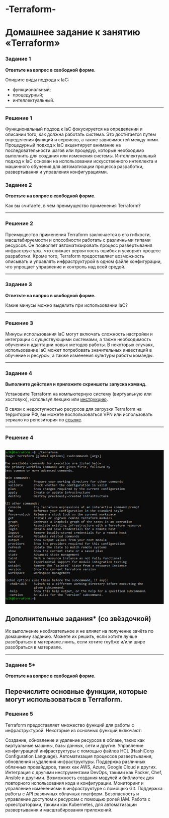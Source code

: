 # -Terraform-
# Домашнее задание к занятию «Terraform»


### Задание 1

**Ответьте на вопрос в свободной форме.**

Опишите виды подхода к IaC:

 * функциональный;
 * процедурный;
 * интеллектуальный.

---

### Решение 1

Функциональный подход к IaC фокусируется на определении и описании того, как должна работать система. Это достигается путем определения функций и сервисов, а также зависимостей между ними.
Процедурный подход к IaC акцентирует внимание на последовательности шагов или процедур, которые необходимо выполнить для создания или изменения системы.
Интеллектуальный подход к IaC основан на использовании искусственного интеллекта и машинного обучения для автоматизации процесса разработки, развертывания и управления конфигурациями.

### Задание 2

**Ответьте на вопрос в свободной форме.**

Как вы считаете, в чём преимущество применения Terraform?
 
---


### Решение 2

Преимущество применения Terraform заключается в его гибкости, масштабируемости и способности работать с различными типами ресурсов. Он позволяет автоматизировать процесс развертывания инфраструктуры, что снижает вероятность ошибок и ускоряет процесс разработки. Кроме того, Terraform предоставляет возможность описывать и управлять инфраструктурой в одном файле конфигурации, что упрощает управление и контроль над всей средой.

---
### Задание 3

**Ответьте на вопрос в свободной форме.**

Какие минусы можно выделить при использовании IaC?
 
---

### Решение 3

Минусы использования IaC могут включать сложность настройки и интеграции с существующими системами, а также необходимость обучения и адаптации новых методов работы. В некоторых случаях, использование IaC может потребовать значительных инвестиций в обучение и ресурсы, а также изменения культуры работы команды.

---
### Задание 4

**Выполните действия и приложите скриншоты запуска команд.**

Установите Terraform на компьютерную систему (виртуальную или хостовую), используя лекцию или [инструкцию](https://learn.hashicorp.com/tutorials/terraform/install-cli).    

В связи с недоступностью ресурсов для загрузки Terraform на территории РФ, вы можете  воспользоваться VPN или использовать зеркало из репозитория по [ссылке](https://github.com/netology-code/devops-materials).

---

### Решение 4
![img](https://github.com/znak72/-Terraform-/blob/main/Снимок%20экрана%202023-10-03%20132801.png)
---

## Дополнительные задания* (со звёздочкой)

Их выполнение необязательное и не влияет на получение зачёта по домашнему заданию. Можете их решить, если хотите лучше разобраться в материале.лнить, если хотите глубже и/или шире разобраться в материале.

---

### Задание 5*

**Ответьте на вопрос в свободной форме.**

Перечислите основные функции, которые могут использоваться в Terraform. 
---

### Решение 5

Terraform предоставляет множество функций для работы с инфраструктурой. Некоторые из основных функций включают:

Создание, обновление и удаление ресурсов в облаке, таких как виртуальные машины, базы данных, сети и другие.
Управление конфигурацией инфраструктуры с помощью файлов HCL (HashiCorp Configuration Language).
Автоматизация процессов развертывания, обновления и удаления инфраструктуры.
Поддержка различных облачных провайдеров, таких как AWS, Azure, Google Cloud и других.
Интеграция с другими инструментами DevOps, такими как Packer, Chef, Ansible и другими.
Возможность создания модулей и библиотек для повторного использования кода и конфигурации.
Мониторинг и управление изменениями в инфраструктуре с помощью Git.
Поддержка работы с API различных облачных платформ.
Безопасность и управление доступом к ресурсам с помощью ролей IAM.
Работа с оркестраторами, такими как Kubernetes, для автоматизации развертывания и масштабирования приложений.

